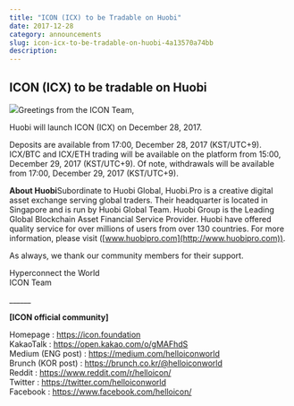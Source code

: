 ```yaml
---
title: "ICON (ICX) to be Tradable on Huobi"
date: 2017-12-28
category: announcements
slug: icon-icx-to-be-tradable-on-huobi-4a13570a74bb
description:
---
```


## **ICON (ICX) to be tradable on Huobi**

![](https://cdn-images-1.medium.com/max/800/1*-IvgPe8_7SburhLWLUQriw.png)Greetings from the ICON Team,

Huobi will launch ICON (ICX) on December 28, 2017.

Deposits are available from 17:00, December 28, 2017 (KST/UTC+9). ICX/BTC and ICX/ETH trading will be available on the platform from 15:00, December 29, 2017 (KST/UTC+9). Of note, withdrawals will be available from 17:00, December 29, 2017 (KST/UTC+9).

**About Huobi**Subordinate to Huobi Global, Huobi.Pro is a creative digital asset exchange serving global traders. Their headquarter is located in Singapore and is run by Huobi Global Team. Huobi Group is the Leading Global Blockchain Asset Financial Service Provider. Huobi have offered quality service for over millions of users from over 130 countries. For more information, please visit ([www.huobipro.com](http://www.huobipro.com)).

As always, we thank our community members for their support.

Hyperconnect the World  
ICON Team

\_\_\_\_\_\_

**[ICON official community]**

Homepage : <https://icon.foundation>  
KakaoTalk : <https://open.kakao.com/o/gMAFhdS>  
Medium (ENG post) : <https://medium.com/helloiconworld>  
Brunch (KOR post) : <https://brunch.co.kr/@helloiconworld>  
Reddit : <https://www.reddit.com/r/helloicon/>  
Twitter : <https://twitter.com/helloiconworld>  
Facebook : <https://www.facebook.com/helloicon/>

